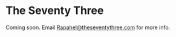 The Seventy Three
=================

Coming soon. Email <Rapahel@theseventythree.com> for more info.
